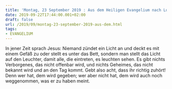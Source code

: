 ```yaml
---
title: 'Montag, 23 September 2019 : Aus dem Heiligen Evangelium nach Lukas - Lk 8,16-18.'
date: 2019-09-22T17:44:00.001+02:00
draft: false
url: /2019/09/montag-23-september-2019-aus-dem.html
tags: 
- EVANGELIUM
---
```


In jener Zeit sprach Jesus: Niemand zündet ein Licht an und deckt es mit einem Gefäß zu oder stellt es unter das Bett, sondern man stellt das Licht auf den Leuchter, damit alle, die eintreten, es leuchten sehen. Es gibt nichts Verborgenes, das nicht offenbar wird, und nichts Geheimes, das nicht bekannt wird und an den Tag kommt. Gebt also acht, dass ihr richtig zuhört! Denn wer hat, dem wird gegeben; wer aber nicht hat, dem wird auch noch weggenommen, was er zu haben meint.